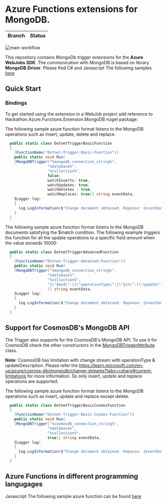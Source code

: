 # Azure Functions extensions for MongoDB.

| Branch | Status |
| ------ | ------ |

![main workflow](https://github.com/saikirann73/azure-functions-mongodb-extension/actions/workflows/build.yml/badge.svg)

This repository contains MongoDb trigger extensions for the **Azure WebJobs SDK**. The communication with MongoDB is based on library **MongoDB.Driver**.
Please find C# and Javascript The following samples [here](https://github.com/Saikirann73/azure-functions-mongodb-extension/tree/main/samples)

## Quick Start

### Bindings

To get started using the extension in a WebJob project add reference to Hackathon.Azure.Functions.Extension.MongoDB nuget package:

The following sample azure function format listens to the MongoDB operations such as insert, update, delete and replace.

```csharp
  public static class DotnetTriggerBasicFunction
  {
    [FunctionName("Dotnet-Trigger-Basic-Function")]
    public static void Run(
    [MongoDBTrigger("%mongodb_connection_string%",
                   "%database%",
                   "%collection%",
                   false,
                   watchInserts: true,
                   watchUpdates: true,
                   watchDeletes : true,
                   watchReplaces: true)] string eventData,
    ILogger log)
    {
      log.LogInformation($"Change document obtained. Reponse: {eventData}");
    }
  }
```

The following sample azure function format listens to the MongoDB documents satisfying the $match condition. The following example triggers the function for all the update operations to a specific field _amount_ when the value exceeds 10000

```csharp
  public static class DotnetTriggerAdvancedFunction
  {
    [FunctionName("Dotnet-Trigger-Advanced-Function")]
    public static void Run(
    [MongoDBTrigger("%mongodb_connection_string%",
                   "%database%",
                   "%collection%",
                   "{\"$and\":[{\"operationType\":{\"$in\":[\"update\"]}},{\"updateDescription.updatedFields.amount\":{\"$exists\":true}},{\"updateDescription.updatedFields.amount\":{\"$gte\":10000}}]}"
                   )] string eventData,
    ILogger log)
    {
      log.LogInformation($"Change document obtained. Reponse: {eventData}");
    }
  }
```

## Support for CosmosDB's MongoDB API

The Trigger also supports for the CosmosDB's MongoDB API. To use it for CosmosDB check the other constructors in the [MongoDBTriggerAttribute](https://github.com/Saikirann73/azure-functions-mongodb-extension/blob/main/src/Trigger/MongoDBTriggerAttribute.cs) class.

**Note**: CosmosDB has limitation with change stream with operationType & updateDescription. Please refer the https://learn.microsoft.com/en-us/azure/cosmos-db/mongodb/change-streams?tabs=csharp#current-limitations for more information. So only insert, update and replace operations are supported.

The following sample azure function format listens to the MongoDB operations such as insert, update and replace except delete.

```csharp
  public static class DotnetTriggerBasicCosmosFunction
  {
    [FunctionName("Dotnet-Trigger-Basic-Cosmos-Function")]
    public static void Run(
    [MongoDBTrigger("%cosmosdb_connection_string%",
                   "%database%",
                   "%collection%",
                   true)] string eventData,
    ILogger log)
    {
      log.LogInformation($"Change document obtained. Reponse: {eventData}");
    }
  }
```

## Azure Functions in different programming langugages

Javascript The following sample azure function can be found [here](https://github.com/Saikirann73/azure-functions-mongodb-extension/tree/main/samples/javascript)
